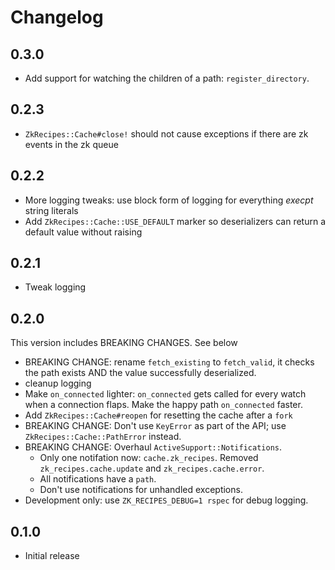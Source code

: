 # Changelog

## 0.3.0

- Add support for watching the children of a path: `register_directory`.

## 0.2.3

- `ZkRecipes::Cache#close!` should not cause exceptions if there are zk events in the zk queue

## 0.2.2

- More logging tweaks: use block form of logging for everything *execpt* string literals
- Add `ZkRecipes::Cache::USE_DEFAULT` marker so deserializers can return a default value without raising

## 0.2.1

- Tweak logging

## 0.2.0

This version includes BREAKING CHANGES. See below

- BREAKING CHANGE: rename `fetch_existing` to `fetch_valid`, it checks the path
  exists AND the value successfully deserialized.
- cleanup logging
- Make `on_connected` lighter: `on_connected` gets called for every watch when
  a connection flaps. Make the happy path `on_connected` faster.
- Add `ZkRecipes::Cache#reopen` for resetting the cache after a `fork`
- BREAKING CHANGE: Don't use `KeyError` as part of the API; use
  `ZkRecipes::Cache::PathError` instead.
- BREAKING CHANGE: Overhaul `ActiveSupport::Notifications`.
  - Only one notifation now: `cache.zk_recipes`. Removed
    `zk_recipes.cache.update` and `zk_recipes.cache.error`.
  - All notifications have a `path`.
  - Don't use notifications for unhandled exceptions.
- Development only: use `ZK_RECIPES_DEBUG=1 rspec` for debug logging.

## 0.1.0

- Initial release
